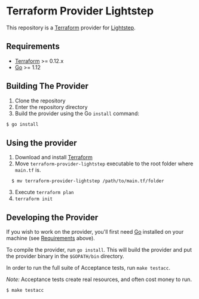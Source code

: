 Terraform Provider Lightstep
==================

This repository is a [Terraform](https://www.terraform.io) provider for [Lightstep](https://lightstep.com/).

Requirements
------------

-	[Terraform](https://www.terraform.io/downloads.html) >= 0.12.x
-	[Go](https://golang.org/doc/install) >= 1.12

Building The Provider
---------------------

1. Clone the repository
1. Enter the repository directory
1. Build the provider using the Go `install` command: 
```sh
$ go install
```

Using the provider
----------------------
1. Download and install [Terraform](https://www.terraform.io/downloads.html)
2. Move `terraform-provider-lightstep` executable to the root folder where `main.tf` is. 
  
```shell
  $ mv terraform-provider-lightstep /path/to/main.tf/folder
``` 
3. Execute `terraform plan`
4. `terraform init`


Developing the Provider
---------------------------

If you wish to work on the provider, you'll first need [Go](http://www.golang.org) installed on your machine (see [Requirements](#requirements) above).

To compile the provider, run `go install`. This will build the provider and put the provider binary in the `$GOPATH/bin` directory.

In order to run the full suite of Acceptance tests, run `make testacc`.

*Note:* Acceptance tests create real resources, and often cost money to run.

```sh
$ make testacc
```
